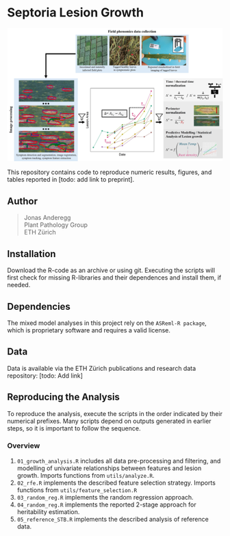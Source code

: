 # Septoria Lesion Growth

![Alt text](Imgs/ProjectOverview.jpg)

This repository contains code to reproduce numeric results, figures, and tables reported in [todo: add link to preprint].

## Author


> Jonas Anderegg  
> Plant Pathology Group  
> ETH Zürich  

## Installation
Download the R-code as an archive or using git. Executing the scripts will first check for missing R-libraries and their dependences and install them, if needed. 

## Dependencies
The mixed model analyses in this project rely on the `ASReml-R package`, which is proprietary software and requires a valid license.

## Data
Data is available via the ETH Zürich publications and research data repository:
[todo: Add link]

## Reproducing the Analysis
To reproduce the analysis, execute the scripts in the order indicated by their numerical prefixes. Many scripts depend on outputs generated in earlier steps, so it is important to follow the sequence.

### Overview
1. `01_growth_analysis.R` includes all data pre-processing and filtering, and modelling of univariate relationships between features and lesion growth. Imports functions from `utils/analyze.R`.
2. `02_rfe.R` implements the described feature selection strategy. Imports functions from `utils/feature_selection.R`
3. `03_random_reg.R` implements the random regression approach. 
4. `04_random_reg.R` implements the reported 2-stage approach for heritability estimation.  
5. `05_reference_STB.R` implements the described analysis of reference data.  




